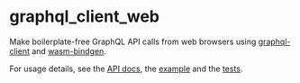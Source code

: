 # graphql_client_web

Make boilerplate-free GraphQL API calls from web browsers using [graphql-client](../README.md) and [wasm-bindgen](https://github.com/alexcrichton/wasm-bindgen).

For usage details, see the [API docs](https://docs.rs/graphql_client_web/latest), the [example](../graphql_client/examples/web) and the [tests](./tests/web.rs).
